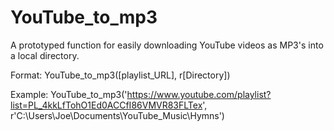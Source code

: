 # YouTube_to_mp3
A prototyped function for easily downloading YouTube videos as MP3's into a local directory. 

Format: YouTube_to_mp3([playlist_URL], r[Directory]) 

Example: YouTube_to_mp3('https://www.youtube.com/playlist?list=PL_4kkLfTohO1Ed0ACCfI86VMVR83FLTex', r'C:\Users\Joe\Documents\YouTube_Music\Hymns')
